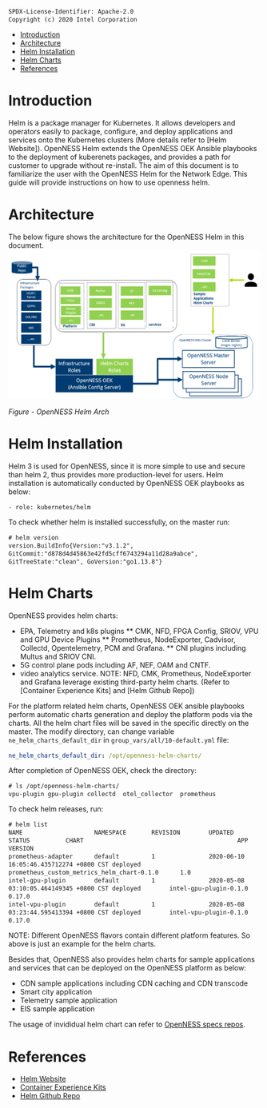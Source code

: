 ```text
SPDX-License-Identifier: Apache-2.0       
Copyright (c) 2020 Intel Corporation
```

- [Introduction](#introduction)
- [Architecture](#architecture)
- [Helm Installation](#helm-installation)
- [Helm Charts](#helm-charts)
- [References](#references)

# Introduction
Helm is a package manager for Kubernetes. It allows developers and operators easily to package, configure, and deploy applications and services onto the Kubernetes clusters (More details refer to [Helm Website]). OpenNESS Helm extends the OpenNESS OEK Ansible playbooks to the deployment of kuberenets packages, and provides a path for customer to upgrade without re-install.  The aim of this document is to familiarize the user with the OpenNESS Helm for the Network Edge. This guide will provide instructions on how to use openness helm. 

# Architecture
The below figure shows the architecture for the OpenNESS Helm in this document.
![OpenNESS Helm](openness-helm-images/openness-helm-arch.png)

_Figure - OpenNESS Helm Arch_


# Helm Installation
Helm 3 is used for OpenNESS, since it is more simple to use and secure than helm 2, thus provides more production-level for users. Helm installation is automatically conducted by OpenNESS OEK playbooks as below:
   ```
   - role: kubernetes/helm
   ```
To check whether helm is installed successfully, on the master run:
   ```
   # helm version
   version.BuildInfo{Version:"v3.1.2", GitCommit:"d878d4d45863e42fd5cff6743294a11d28a9abce", GitTreeState:"clean", GoVersion:"go1.13.8"}
   ```
# Helm Charts   
OpenNESS provides helm charts: 
* EPA, Telemetry and k8s plugins 
** CMK, NFD, FPGA Config, SRIOV, VPU and GPU Device Plugins
** Prometheus, NodeExporter, Cadvisor, Collectd, Opentelemetry, PCM and Grafana.
** CNI plugins including Multus and SRIOV CNI.
* 5G control plane pods including AF, NEF, OAM and CNTF.
* video analytics service. 
NOTE: NFD, CMK, Prometheus, NodeExporter and Grafana leverage existing third-party helm charts. (Refer to [Container Experience Kits] and [Helm Github Repo])

For the platform related helm charts, OpenNESS OEK ansible playbooks perform automatic charts generation and deploy the platform pods via the charts. All the helm chart files will be saved in the specific directly on the master. The modify directory, can change variable `ne_helm_charts_default_dir` in `group_vars/all/10-default.yml` file:
   ```yaml
   ne_helm_charts_default_dir: /opt/openness-helm-charts/
   ```

After completion of OpenNESS OEK, check the directory:
   ```
   # ls /opt/openness-helm-charts/
   vpu-plugin gpu-plugin collectd  otel_collector  prometheus
   ```

To check helm releases, run:
   ```
   # helm list
   NAME                    NAMESPACE       REVISION        UPDATED                                 STATUS          CHART                                           APP VERSION
   prometheus-adapter      default         1               2020-06-10 16:05:46.435712274 +0800 CST deployed        prometheus_custom_metrics_helm_chart-0.1.0      1.0
   intel-gpu-plugin        default         1               2020-05-08 03:10:05.464149345 +0800 CST deployed        intel-gpu-plugin-0.1.0                          0.17.0
   intel-vpu-plugin        default         1               2020-05-08 03:23:44.595413394 +0800 CST deployed        intel-vpu-plugin-0.1.0                          0.17.0
   ```
NOTE: Different OpenNESS flavors contain different platform features. So above is just an example for the helm charts.

Besides that, OpenNESS also provides helm charts for sample applications and services that can be deployed on the OpenNESS platform as below:
* CDN sample applications including CDN caching and CDN transcode
* Smart city application
* Telemetry sample application
* EIS sample application

The usage of invididual helm chart can refer to [OpenNESS specs repos](https://github.com/otcshare/specs). 

# References
- [Helm Website](https://helm.sh)
- [Container Experience Kits](https://github.com/intel/container-experience-kits)
- [Helm Github Repo](https://github.com/helm/charts)
